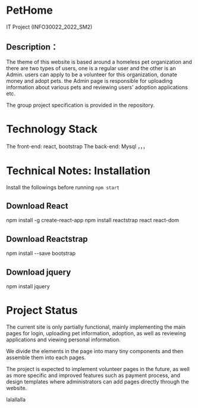 # PetHome
IT Project (INFO30022_2022_SM2)
## Description：
The theme of this website is based around a homeless pet organization and there are two types of users, one is a regular user and the other is an Admin. users can apply to be a volunteer for this organization, donate money and adopt pets. the Admin page is responsible for uploading information about various pets and reviewing users' adoption applications etc.

The group project specification is provided in the repository.

# Technology Stack
The front-end: react, bootstrap
The back-end: Mysql
，，，

# Technical Notes: Installation
Install the followings before running `npm start`

## Download React
npm install -g create-react-app
npm install reactstrap react react-dom

## Download Reactstrap
npm install --save bootstrap

## Download  jquery
npm install jquery

# Project Status
The current site is only partially functional, mainly implementing the main pages for login, uploading pet information, adoption, as well as reviewing applications and viewing personal information.

We divide the elements in the page into many tiny components and then assemble them into each pages.

The project is expected to implement volunteer pages in the future, as well as more specific and improved features such as payment process, and design templates where administrators can add pages directly through the website.



lalallalla